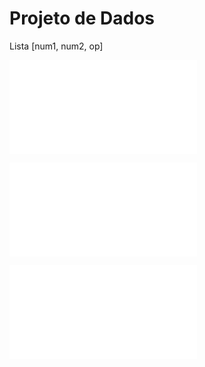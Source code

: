# Projeto de Dados

<!--Dizer as estruturas de dados que serão utilizadas-->

Lista [num1, num2, op]

![Projeto Conceitual](projetoConceitual.md)

![Projeto Lógico](projLogico.md)

![Projeto Físico](projFisico.md)
